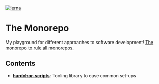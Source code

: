 [![lerna](https://img.shields.io/badge/maintained%20with-lerna-cc00ff.svg)](https://lernajs.io/)

# The Monorepo

My playground for different approaches to software development!
[The monorepo to rule all monorepos.](https://xkcd.com/927/)

## Contents

- [**hardchor-scripts**](./packages/hardchor-scripts/README.md): Tooling library to ease common set-ups

